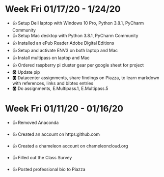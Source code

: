 # Week Fri 01/17/20 - 1/24/20

* :+1: Setup Dell laptop with Windows 10 Pro, Python 3.8.1, PyCharm Community
* :+1: Setup Mac desktop with Python 3.8.1, PyCharm Community
* :+1: Installed an ePub Reader Adobe Digital Editions
* :+1: Setup and activate ENV3 on both laptop and Mac
* :+1: Install multipass on laptop and Mac 
* :+1: Ordered raspberry pi cluster gear per google sheet for project
* :o2: Update pip
* :o2: Datacenter assignments, share findings on Piazza, to learn markdown with references, links and bibtex entries
* :o2: Do assignments, E.Multipass.1, E.Multipass.5


# Week Fri 01/11/20 - 01/16/20

* :+1: Removed Anaconda
* :+1: Created an account on https:github.com
* :+1: Created a chameleon account on chameleoncloud.org 

* :+1: Filled out the Class Survey

* :+1: Posted professional bio to Piazza

